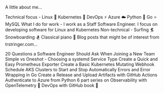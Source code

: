 A little about me...

Technical focus - Linux 🐧 Kubernetes 🐳 DevOps ⚡ Azure ☁️ Python 🐍 Go ⭐ MySQL
What I do for work - I work as a Staff Software Engineer. I focus on developing software for Linux and Kubernetes
Non-technical - Surfing 🏄 Snowboarding 🏂 Classical piano 🎵
Blog posts that might be of interest from trstringer.com...

20 Questions a Software Engineer Should Ask When Joining a New Team
Simple vs Oneshot - Choosing a systemd Service Type
Create a Quick and Easy Prometheus Exporter
Create a Basic Kubernetes Mutating Webhook
Schedule AKS Clusters to Start and Stop Automatically
Errors and Error Wrapping in Go
Create a Release and Upload Artifacts with GitHub Actions
Authenticate to Azure from Python
6 part series on Observability with OpenTelemetry
📗 DevOps with GitHub book 📗
